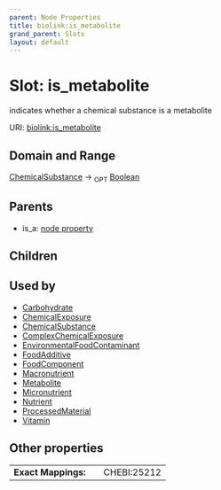```yaml
---
parent: Node Properties
title: biolink:is_metabolite
grand_parent: Slots
layout: default
---
```


# Slot: is_metabolite


indicates whether a chemical substance is a metabolite

URI: [biolink:is_metabolite](https://w3id.org/biolink/vocab/is_metabolite)

## Domain and Range

[ChemicalSubstance](ChemicalSubstance.md) ->  <sub>OPT</sub> [Boolean](types/Boolean.md)

## Parents

 *  is_a: [node property](node_property.md)

## Children


## Used by

 * [Carbohydrate](Carbohydrate.md)
 * [ChemicalExposure](ChemicalExposure.md)
 * [ChemicalSubstance](ChemicalSubstance.md)
 * [ComplexChemicalExposure](ComplexChemicalExposure.md)
 * [EnvironmentalFoodContaminant](EnvironmentalFoodContaminant.md)
 * [FoodAdditive](FoodAdditive.md)
 * [FoodComponent](FoodComponent.md)
 * [Macronutrient](Macronutrient.md)
 * [Metabolite](Metabolite.md)
 * [Micronutrient](Micronutrient.md)
 * [Nutrient](Nutrient.md)
 * [ProcessedMaterial](ProcessedMaterial.md)
 * [Vitamin](Vitamin.md)

## Other properties

|  |  |  |
| --- | --- | --- |
| **Exact Mappings:** | | CHEBI:25212 |

